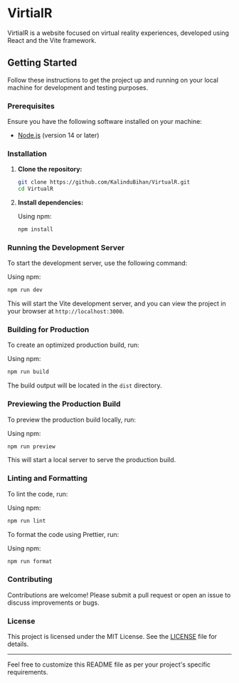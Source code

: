 # VirtialR

VirtialR is a website focused on virtual reality experiences, developed using React and the Vite framework.

## Getting Started

Follow these instructions to get the project up and running on your local machine for development and testing purposes.

### Prerequisites

Ensure you have the following software installed on your machine:

- [Node.js](https://nodejs.org/) (version 14 or later)

### Installation

1. **Clone the repository:**

   ```bash
   git clone https://github.com/KalinduBihan/VirtualR.git
   cd VirtualR
   ```

2. **Install dependencies:**

   Using npm:

   ```bash
   npm install
   ```

### Running the Development Server

To start the development server, use the following command:

Using npm:

```bash
npm run dev
```

This will start the Vite development server, and you can view the project in your browser at `http://localhost:3000`.

### Building for Production

To create an optimized production build, run:

Using npm:

```bash
npm run build
```

The build output will be located in the `dist` directory.

### Previewing the Production Build

To preview the production build locally, run:

Using npm:

```bash
npm run preview
```

This will start a local server to serve the production build.

### Linting and Formatting

To lint the code, run:

Using npm:

```bash
npm run lint
```

To format the code using Prettier, run:

Using npm:

```bash
npm run format
```

### Contributing

Contributions are welcome! Please submit a pull request or open an issue to discuss improvements or bugs.

### License

This project is licensed under the MIT License. See the [LICENSE](LICENSE) file for details.

---

Feel free to customize this README file as per your project's specific requirements.
